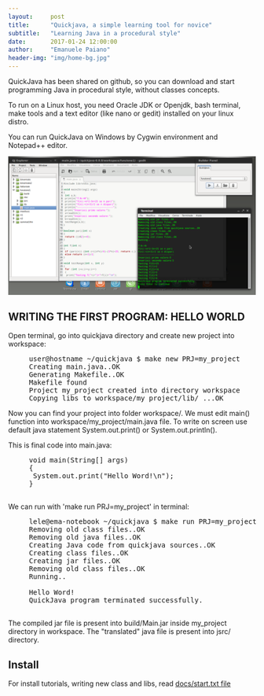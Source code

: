 ```yaml
---
layout:     post
title:      "Quickjava, a simple learning tool for novice"
subtitle:   "Learning Java in a procedural style"
date:       2017-01-24 12:00:00
author:     "Emanuele Paiano"
header-img: "img/home-bg.jpg"
---
```


<p>QuickJava has been shared on github, so you can download and start programming Java in procedural style, without classes concepts.</p>

<p>To run on a Linux host, you need Oracle JDK or Openjdk, bash terminal, make tools and a text editor (like nano or gedit) installed on your linux distro.</p>

<p>You can run QuickJava on Windows by Cygwin environment and Notepad++ editor.</p>

<a href="#">
    <img src="https://github.com/emanuelepaiano/quickjava/blob/master/screenshot.png?raw=true" alt="Screenshot">
</a>

<h2 class="section-heading">WRITING THE FIRST PROGRAM: HELLO WORLD</h2>
<p>Open terminal, go into quickjava directory and create new project into workspace:</p>
<pre>
     user@hostname ~/quickjava $ make new PRJ=my_project
     Creating main.java..OK
     Generating Makefile..OK
     Makefile found
     Project my_project created into directory workspace 
     Copying libs to workspace/my_project/lib/ ...OK
</pre>

<p>Now you can find your project into folder workspace/. We must edit main() function
     into workspace/my_project/main.java file. To write on screen use default java statement
     System.out.print() or System.out.println().</p>
    
 <p>This is final code into main.java:</p>
    
<pre>
     void main(String[] args)
     {
      System.out.print("Hello Word!\n");
     }
 </pre>
     
     
<p> We can run with 'make run PRJ=my_project' in terminal:</p>

<pre>
     lele@ema-notebook ~/quickjava $ make run PRJ=my_project
     Removing old class files..OK
     Removing old java files..OK
     Creating Java code from quickjava sources..OK
     Creating class files..OK
     Creating jar files..OK
     Removing old class files..OK
     Running..

     Hello Word!
     QuickJava program terminated successfully.
 </pre>
  
  
  <p> The compiled jar file is present into build/Main.jar inside 
     my_project directory in workspace. The "translated" java file 
	 is present into jsrc/ directory.</p>


<h2 class="section-heading">Install</h2>

<p>For install tutorials, writing new class and libs, read <a href="https://github.com/emanuelepaiano/quickjava/blob/master/doc/START.TXT">docs/start.txt file</a></p>


